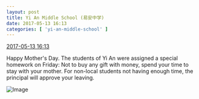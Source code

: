 ```yaml
---
layout: post
title: Yi An Middle School (易安中学)
date: 2017-05-13 16:13
categories: [ 'yi-an-middle-school' ]
---
```


<div class="weibo-info">
  <a href="http://weibo.com/6074218720/F2VvSpkOt">2017-05-13 16:13</a>
</div>

Happy Mother's Day. The students of Yi An were assigned a special homework on Friday: Not to buy any gift with money, spend your time to stay with your mother. For non-local students not having enough time, the principal will approve your leaving.

<!-- more -->

![Image](https://wx3.sinaimg.cn/mw690/006D4NLGgy1ffjss0jm3oj30hs0vk47a.jpg)
